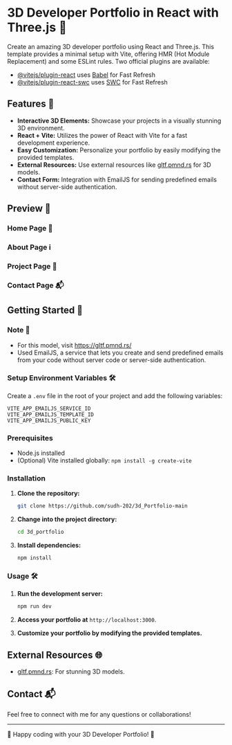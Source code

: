 # 3D Developer Portfolio in React with Three.js 🚀

Create an amazing 3D developer portfolio using React and Three.js. This template provides a minimal setup with Vite, offering HMR (Hot Module Replacement) and some ESLint rules. Two official plugins are available:

- [@vitejs/plugin-react](https://github.com/vitejs/vite-plugin-react/blob/main/packages/plugin-react/README.md) uses [Babel](https://babeljs.io/) for Fast Refresh
- [@vitejs/plugin-react-swc](https://github.com/vitejs/vite-plugin-react-swc) uses [SWC](https://swc.rs/) for Fast Refresh

## Features 🌟

- **Interactive 3D Elements:** Showcase your projects in a visually stunning 3D environment.
- **React + Vite:** Utilizes the power of React with Vite for a fast development experience.
- **Easy Customization:** Personalize your portfolio by easily modifying the provided templates.
- **External Resources:** Use external resources like [gltf.pmnd.rs](https://gltf.pmnd.rs/) for 3D models.
- **Contact Form:** Integration with EmailJS for sending predefined emails without server-side authentication.
  

## Preview 📸

### Home Page 🏡


### About Page ℹ️

### Project Page 🚧


### Contact Page 📬



## Getting Started 🚀

### Note 📝
 * For this model, visit https://gltf.pmnd.rs/
 * Used EmailJS, a service that lets you create and send predefined emails from your code without server code or server-side authentication.

### Setup Environment Variables 🛠️

Create a `.env` file in the root of your project and add the following variables:

```env
VITE_APP_EMAILJS_SERVICE_ID
VITE_APP_EMAILJS_TEMPLATE_ID
VITE_APP_EMAILJS_PUBLIC_KEY
```

### Prerequisites

- Node.js installed
- (Optional) Vite installed globally: `npm install -g create-vite`

### Installation

1. **Clone the repository:**

    ```bash
    git clone https://github.com/sudh-202/3d_Portfolio-main
    ```

2. **Change into the project directory:**

    ```bash
    cd 3d_portfolio
    ```

3. **Install dependencies:**

    ```bash
    npm install
    ```

### Usage 🛠️

1. **Run the development server:**

    ```bash
    npm run dev
    ```

2. **Access your portfolio at** `http://localhost:3000`.

3. **Customize your portfolio by modifying the provided templates.**

## External Resources 🌐

- [gltf.pmnd.rs](https://gltf.pmnd.rs/): For stunning 3D models.

## Contact 📬

Feel free to connect with me for any questions or collaborations!

---

🌟 Happy coding with your 3D Developer Portfolio! 🌟
